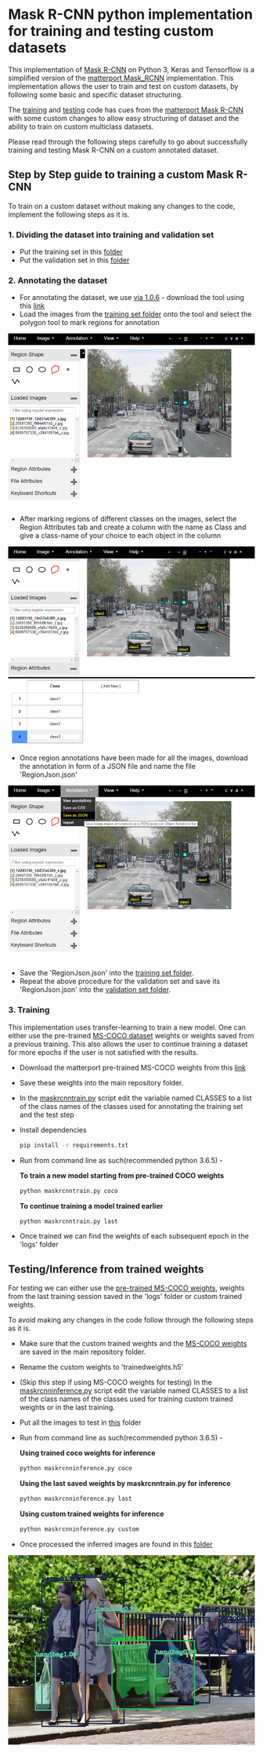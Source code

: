 # Mask R-CNN python implementation for training and testing custom datasets
This implementation of [Mask R-CNN](https://arxiv.org/abs/1703.06870) on Python 3, Keras and Tensorflow is a simplified version of the [matterport Mask_RCNN](https://github.com/matterport/Mask_RCNN) implementation. This implementation allows the user to train and test on custom datasets, by following some basic and specific dataset structuring.

The [training](maskrcnntrain.py) and [testing](maskrcnninference.py) code has cues from the [matterport Mask R-CNN](https://github.com/matterport/Mask_RCNN) with some custom changes to allow easy structuring of dataset and the ability to train on custom multiclass datasets.

Please read through the following steps carefully to go about successfully training and testing Mask R-CNN on a custom annotated dataset.

## Step by Step guide to training a custom Mask R-CNN

To train on a custom dataset without making any changes to the code, implement the following steps as it is.

### 1. Dividing the dataset into training and validation set

* Put the training set in this [folder](TrainingImages/train)
* Put the validation set in this [folder](TrainingImages/val)

### 2. Annotating the dataset

* For annotating the dataset, we use [via 1.0.6](http://www.robots.ox.ac.uk/~vgg/software/via/) - download the tool using this [link](http://www.robots.ox.ac.uk/~vgg/software/via/downloads/via-1.0.6.zip)
* Load the images from the [training set folder](TrainingImages/train) onto the tool and select the polygon tool to mark regions for annotation

![](READMEimages/Annotate1.PNG)
* After marking regions of different classes on the images, select the Region Attributes tab and create a column with the name as Class and give a class-name of your choice to each object in the column

![](READMEimages/Annotate2.PNG)
* Once region annotations have been made for all the images, download the annotation in form of a JSON file and name the file 'RegionJson.json'

![](READMEimages/Annotate3.PNG)
* Save the 'RegionJson.json' into the [training set folder](TrainingImages/train).
* Repeat the above procedure for the validation set and save its 'RegionJson.json' into the [validation set folder](TrainingImages/val).

### 3. Training

This implementation uses transfer-learning to train a new model. One can either use the pre-trained [MS-COCO dataset](http://cocodataset.org/#home) weights or weights saved from a previous training. This also allows the user to continue training a dataset for more epochs if the user is not satisfied with the results.

* Download the matterport pre-trained MS-COCO weights from this [link](https://github.com/matterport/Mask_RCNN/releases/download/v2.0/mask_rcnn_coco.h5)
* Save these weights into the main repository folder.
* In the [maskrcnntrain.py](maskrcnntrain.py) script edit the variable named CLASSES to a list of the class names of the classes used for annotating the training set and the test step
* Install dependencies
  ```bash
  pip install -r requirements.txt
  ```
* Run from command line as such(recommended python 3.6.5) -

  **To train a new model starting from pre-trained COCO weights**
  ```bash
  python maskrcnntrain.py coco
  ```

  **To continue training a model trained earlier**
  ```bash
  python maskrcnntrain.py last
  ```
* Once trained we can find the weights of each subsequent epoch in the 'logs' folder

## Testing/Inference from trained weights

For testing we can either use the [pre-trained MS-COCO weights](https://github.com/matterport/Mask_RCNN/releases/download/v2.0/mask_rcnn_coco.h5), weights from the last training session saved in the 'logs' folder or custom trained weights.

To avoid making any changes in the code follow through the following steps as it is.

* Make sure that the custom trained weights and the [MS-COCO weights](https://github.com/matterport/Mask_RCNN/releases/download/v2.0/mask_rcnn_coco.h5) are saved in the main repository folder.
* Rename the custom weights to 'trainedweights.h5'
* (Skip this step if using MS-COCO weights for testing)
  In the [maskrcnninference.py](maskrcnninference.py) script edit the variable named CLASSES to a list of the class names of the classes used for training custom trained weights or in the last training.
* Put all the images to test in [this](TestImages/Images) folder
* Run from command line as such(recommended python 3.6.5) -

  **Using trained coco weights for inference**
  ```bash
  python maskrcnninference.py coco
  ```

  **Using the last saved weights by maskrcnntrain.py for inference**
  ```bash
  python maskrcnninference.py last
  ```

  **Using custom trained weights for inference**
  ```bash
  python maskrcnninference.py custom
  ```
* Once processed the inferred images are found in this [folder](TestImages/InferredImages)

![](TestImages/InferredImages/9247489789_132c0d534a_z.jpg)
